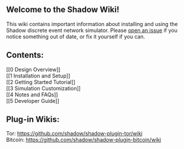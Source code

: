 ## Welcome to the Shadow Wiki! 

This wiki contains important information about installing and using the Shadow discrete event network simulator. Please [open an issue](https://github.com/shadow/shadow/issues/new/choose) if you notice something out of date, or fix it yourself if you can.

## Contents:

[[0 Design Overview]]  
[[1 Installation and Setup]]  
[[2 Getting Started Tutorial]]  
[[3 Simulation Customization]]  
[[4 Notes and FAQs]]  
[[5 Developer Guide]]  

## Plug-in Wikis:

Tor: https://github.com/shadow/shadow-plugin-tor/wiki  
Bitcoin: https://github.com/shadow/shadow-plugin-bitcoin/wiki  